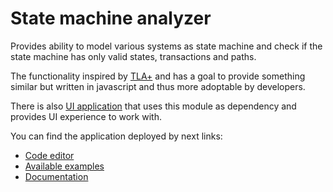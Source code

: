 # State machine analyzer

Provides ability to model various systems as state machine 
and check if the state machine has only valid states, transactions and paths.

The functionality inspired by [TLA+](https://lamport.azurewebsites.net/tla/tla.html) 
and has a goal to provide something similar but written in javascript and thus more adoptable by developers.

There is also [UI application](https://github.com/shnax0210/state-machine-analyzer-ui) that uses this module as dependency 
and provides UI experience to work with.

You can find the application deployed by next links:
- [Code editor](http://dev-support.org/state-machine/code-area)
- [Available examples](http://dev-support.org/state-machine/examples)
- [Documentation](http://dev-support.org/state-machine/documentation)
